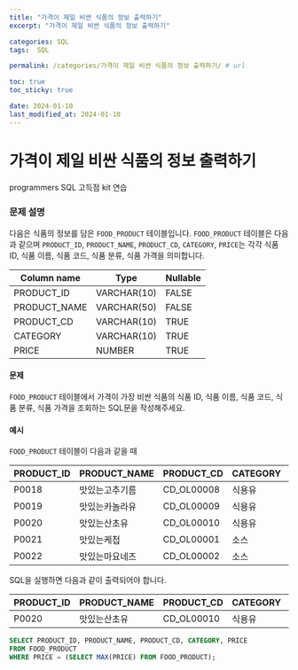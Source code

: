 ```yaml
---
title: "가격이 제일 비싼 식품의 정보 출력하기"
excerpt: "가격이 제일 비싼 식품의 정보 출력하기"

categories: SQL
tags:  SQL

permalink: /categories/가격이 제일 비싼 식품의 정보 출력하기/ # url

toc: true
toc_sticky: true

date: 2024-01-10
last_modified_at: 2024-01-10
---
```


# 가격이 제일 비싼 식품의 정보 출력하기

programmers SQL 고득점 kit 연습

### 문제 설명

다음은 식품의 정보를 담은 `FOOD_PRODUCT` 테이블입니다. `FOOD_PRODUCT` 테이블은 다음과 같으며 `PRODUCT_ID`, `PRODUCT_NAME`, `PRODUCT_CD`, `CATEGORY`, `PRICE`는 각각 식품 ID, 식품 이름, 식품 코드, 식품 분류, 식품 가격을 의미합니다.

| Column name  | Type          | Nullable |
|--------------|---------------|----------|
| PRODUCT_ID   | VARCHAR(10)   | FALSE    |
| PRODUCT_NAME | VARCHAR(50)   | FALSE    |
| PRODUCT_CD   | VARCHAR(10)   | TRUE     |
| CATEGORY     | VARCHAR(10)   | TRUE     |
| PRICE        | NUMBER        | TRUE     |

#### 문제

`FOOD_PRODUCT` 테이블에서 가격이 가장 비싼 식품의 식품 ID, 식품 이름, 식품 코드, 식품 분류, 식품 가격을 조회하는 SQL문을 작성해주세요.

#### 예시

`FOOD_PRODUCT` 테이블이 다음과 같을 때

| PRODUCT_ID | PRODUCT_NAME   | PRODUCT_CD | CATEGORY | PRICE |
|------------|----------------|------------|----------|-------|
| P0018      | 맛있는고추기름  | CD_OL00008 | 식용유   | 6100  |
| P0019      | 맛있는카놀라유  | CD_OL00009 | 식용유   | 5100  |
| P0020      | 맛있는산초유    | CD_OL00010 | 식용유   | 6500  |
| P0021      | 맛있는케첩      | CD_OL00001 | 소스     | 4500  |
| P0022      | 맛있는마요네즈  | CD_OL00002 | 소스     | 4700  |

SQL을 실행하면 다음과 같이 출력되어야 합니다.

| PRODUCT_ID | PRODUCT_NAME | PRODUCT_CD | CATEGORY | PRICE |
|------------|--------------|------------|----------|-------|
| P0020      | 맛있는산초유  | CD_OL00010 | 식용유   | 6500  |

```sql
SELECT PRODUCT_ID, PRODUCT_NAME, PRODUCT_CD, CATEGORY, PRICE
FROM FOOD_PRODUCT
WHERE PRICE = (SELECT MAX(PRICE) FROM FOOD_PRODUCT);
```
